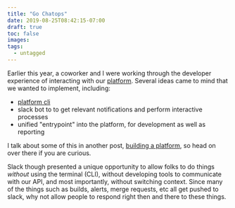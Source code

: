 ```yaml
---
title: "Go Chatops"
date: 2019-08-25T08:42:15-07:00
draft: true
toc: false
images:
tags: 
  - untagged
---
```


Earlier this year, a coworker and I were working through the developer experience of interacting with our [platform](posts/building-a-platform.md). Several ideas came to mind that we wanted to implement, including:

* [platform cli](posts/building-a-cli-for-your-platform.md)
* slack bot to to get relevant notifications and perform interactive processes
* unified "entrypoint" into the platform, for development as well as reporting
  
I talk about some  of this in another post, [building a platform](posts/building-a-platform.md), so head on over there if you are curious.

Slack though presented a unique opportunity to allow folks to do things _without_ using the terminal (CLI), without developing tools to communicate with our API, and most importantly, without switching context. Since many of the things such as builds, alerts, merge requests, etc all get pushed to slack, why not allow people to respond right then and there to these things.
